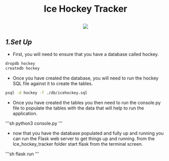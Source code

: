
<h1 align="center"> Ice Hockey Tracker</h1>
<h2 align="center">

<img src="//Documents/ApplicationImage.png">

</h2>


## *1.Set Up*

- First, you will need to ensure that you have a database called hockey.

```sh
dropdb hockey
createdb hockey
```

- Once you have created the database, you will need to run the hockey SQL file against it to create the tables.

```sh
psql -d hockey -f ./db/icehockey.sql
```

- Once you have created the tables you then need to run the console.py file to populate the tables with the data that will help to run the application.

'''sh
python3 console.py
'''
- now that you have the database populated and fully up and running you can run the Flask web server to get things up and running. from the Ice_hockey_tracker folder start flask from the terminal screen.

'''sh
flask run
'''



